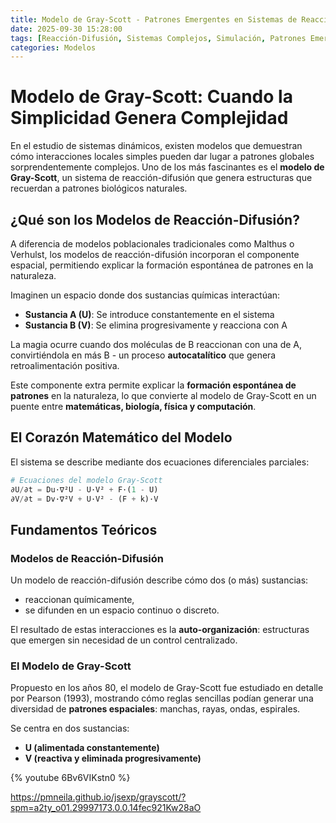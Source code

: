 ```yaml
---
title: Modelo de Gray-Scott - Patrones Emergentes en Sistemas de Reacción-Difusión
date: 2025-09-30 15:28:00
tags: [Reacción-Difusión, Sistemas Complejos, Simulación, Patrones Emergentes]
categories: Modelos
---
```


# Modelo de Gray-Scott: Cuando la Simplicidad Genera Complejidad

En el estudio de sistemas dinámicos, existen modelos que demuestran cómo interacciones locales simples pueden dar lugar a patrones globales sorprendentemente complejos. Uno de los más fascinantes es el **modelo de Gray-Scott**, un sistema de reacción-difusión que genera estructuras que recuerdan a patrones biológicos naturales.

## ¿Qué son los Modelos de Reacción-Difusión?

A diferencia de modelos poblacionales tradicionales como Malthus o Verhulst, los modelos de reacción-difusión incorporan el componente espacial, permitiendo explicar la formación espontánea de patrones en la naturaleza.

Imaginen un espacio donde dos sustancias químicas interactúan:
- **Sustancia A (U)**: Se introduce constantemente en el sistema
- **Sustancia B (V)**: Se elimina progresivamente y reacciona con A

La magia ocurre cuando dos moléculas de B reaccionan con una de A, convirtiéndola en más B - un proceso **autocatalítico** que genera retroalimentación positiva.

Este componente extra permite explicar la **formación espontánea de patrones** en la naturaleza, lo que convierte al modelo de Gray-Scott en un puente entre **matemáticas, biología, física y computación**.

## El Corazón Matemático del Modelo

El sistema se describe mediante dos ecuaciones diferenciales parciales:

```python
# Ecuaciones del modelo Gray-Scott
∂U/∂t = Du·∇²U - U·V² + F·(1 - U)
∂V/∂t = Dv·∇²V + U·V² - (F + k)·V

 ```

##  Fundamentos Teóricos

###  Modelos de Reacción-Difusión
Un modelo de reacción-difusión describe cómo dos (o más) sustancias:  
- reaccionan químicamente,  
- se difunden en un espacio continuo o discreto.  

El resultado de estas interacciones es la **auto-organización**: estructuras que emergen sin necesidad de un control centralizado.

###  El Modelo de Gray-Scott
Propuesto en los años 80, el modelo de Gray-Scott fue estudiado en detalle por Pearson (1993), mostrando cómo reglas sencillas podían generar una diversidad de **patrones espaciales**: manchas, rayas, ondas, espirales.  

Se centra en dos sustancias:  

- **U (alimentada constantemente)**  
- **V (reactiva y eliminada progresivamente)** 

{% youtube 6Bv6VIKstn0 %}

https://pmneila.github.io/jsexp/grayscott/?spm=a2ty_o01.29997173.0.0.14fec921Kw28aO